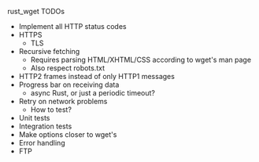rust_wget TODOs

- Implement all HTTP status codes
- HTTPS
    - TLS
- Recursive fetching
    - Requires parsing HTML/XHTML/CSS according to wget's man page
    - Also respect robots.txt
- HTTP2 frames instead of only HTTP1 messages
- Progress bar on receiving data 
    - async Rust, or just a periodic timeout?
- Retry on network problems
    - How to test?
- Unit tests
- Integration tests
- Make options closer to wget's
- Error handling
- FTP